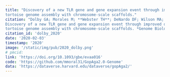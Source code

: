 ```yaml
---
title: "Discovery of a new TLR gene and gene expansion event through improved desert
tortoise genome assembly with chromosome-scale scaffolds."
citation: "Dolby GA; Morales M; **Webster TH**; DeNardo DF; Wilson MA; Kusumi K. 2020.
Discovery of a new TLR gene and gene expansion event through improved desert
tortoise genome assembly with chromosome-scale scaffolds. *Genome Biology and Evolution* 12: 3917-3925."
citation_id: 'dolby_2020'
date: '2020-02-03'
timestamp: '2020'
image: '/static/img/pub/2020_dolby.png'
# pmcid:
link: 'https://doi.org/10.1093/gbe/evaa016'
code: 'https://github.com/mmoral31/GopAga2.0-Genome'
data: 'https://dataverse.harvard.edu/dataverse/gopAga2/'
---
```

